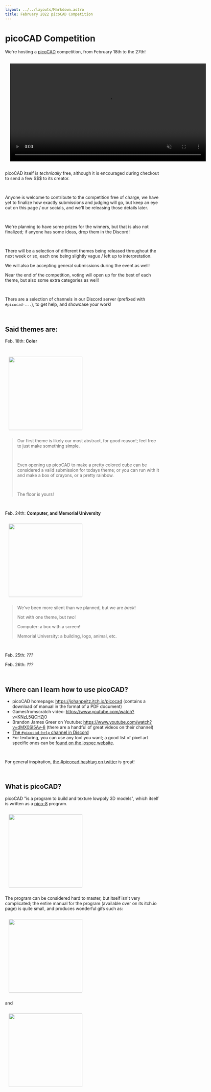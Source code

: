 ```yaml
---
layout: ../../layouts/Markdown.astro
title: February 2022 picoCAD Competition
---
```

<style>
    img {
        margin: 0.75rem;
        height: 15rem;
    }

    video {
        margin: 1rem;
        height: 20rem;
    }
</style>

# picoCAD Competition

We're hosting a [picoCAD](https://johanpeitz.itch.io/picocad) competition, from February 18th to the 27th!

<video autoplay muted controls src="https://www.cs.mun.ca/~csclub/assets/posters/2022/feb2022-picoCAD-competition/muncs-picoCAD-comp.mp4"></video>

picoCAD itself is _technically_ free, although it is encouraged during checkout to send a few $$$ to its creator.

<br/>

Anyone is welcome to contribute to the competition free of charge, we have yet to finalize how exactly submissions and judging will go, but keep an eye out on this page / our socials, and we'll be releasing those details later.

<br/>

We're planning to have some prizes for the winners, but that is also not finalized; if anyone has some ideas, drop them in the Discord!

<br/>

There will be a selection of different themes being released throughout the next week or so, each one being slightly vague / left up to interpretation.

We will also be accepting general submissions during the event as well!

Near the end of the competition, voting will open up for the best of each theme, but also some extra categories as well!

<br/>

There are a selection of channels in our Discord server (prefixed with `#picocad-...`), to get help, and showcase your work!

<br/>

## Said themes are:

Feb. 18th: **Color**

<br/>

<img src="https://www.cs.mun.ca/~csclub/assets/posters/2022/feb2022-picoCAD-competition/muncs-picoCAD-theme-color.png">

<br/>

> Our first theme is likely our most abstract, for good reason!; feel free to just make something simple.
>
> <br/>
>
> Even opening up picoCAD to make a pretty colored cube can be considered a valid submission for todays theme; or you can run with it and make a box of crayons, or a pretty rainbow.
>
> <br/>
>
> The floor is yours!

<br/>

Feb. 24th: **Computer, and Memorial University**

<img src="https://www.cs.mun.ca/~csclub/assets/posters/2022/feb2022-picoCAD-competition/muncs-picoCAD-theme-computer-and-mun.png">

> We've been more silent than we planned, but we are _back_!
>
> Not with one theme, but _two_!
>
> Computer: a box with a screen!
>
> Memorial University: a building, logo, animal, etc.

<br/>

Feb. 25th: _???_

Feb. 26th: _???_

<br/>

## Where can I learn how to use picoCAD?

- picoCAD homepage: https://johanpeitz.itch.io/picocad (contains a download of manual in the format of a PDF document)
- Gamesfromscratch video: https://www.youtube.com/watch?v=KNzL5QCHZj0
- Brandon James Greer on Youtube: https://www.youtube.com/watch?v=dMX0SI5Av-8 (there are a handful of great videos on their channel)
- [The `#picocad-help` channel in Discord](https://discord.com/channels/514110851016556567/943927201714294816)
- For texturing, you can use any tool you want; a good list of pixel art specific ones can be [found on the lospec website](https://lospec.com/pixel-art-software-list/).

<br/>

For general inspiration, [the #picocad hashtag on twitter](https://twitter.com/hashtag/picocad) is great!

<br/>

## What is picoCAD?

picoCAD "is a program to build and texture lowpoly 3D models", which itself is written as a [pico-8](https://www.lexaloffle.com/pico-8.php) program.

<img src="https://img.itch.zone/aW1hZ2UvODg0NjIzLzUyNTM1MDAuZ2lm/347x500/Hi5LnO.gif" />

The program can be considered hard to master, but itself isn't very complicated; the entire manual for the program (available over on its itch.io page) is quite small, and produces wonderful gifs such as:

<img src="https://img.itch.zone/aW1hZ2UvODg0NjIzLzUyNTM2MjEuZ2lm/347x500/crf40l.gif" />

and

<img src="https://img.itch.zone/aW1hZ2UvODg0NjIzLzUyNTM2MjIuZ2lm/347x500/DfPIcN.gif" />

<br/>
